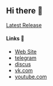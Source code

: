 ## Hi there 👋

[Latest Release](https://github.com/ctlos/ctlosiso/tags)

#### Links 🍿

- [Web Site](https://ctlos.github.io)
- [telegram](https://t.me/ctlos)
- [discus](https://github.com/ctlos/.github/discussions)
- [vk.com](https://vk.com/creio)
- [youtube.com](https://www.youtube.com/c/creioyt)

<!--

**Here are some ideas to get you started:**

🙋‍♀️ A short introduction - what is your organization all about?
🌈 Contribution guidelines - how can the community get involved?
👩‍💻 Useful resources - where can the community find your docs? Is there anything else the community should know?
🍿 Fun facts - what does your team eat for breakfast?
🧙 Remember, you can do mighty things with the power of [Markdown](https://docs.github.com/github/writing-on-github/getting-started-with-writing-and-formatting-on-github/basic-writing-and-formatting-syntax)
-->
